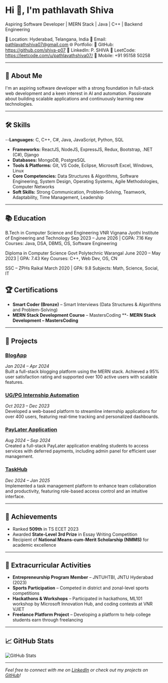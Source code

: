 #   Hi 👋, I'm pathlavath Shiva 
Aspiring Software Developer | MERN Stack | Java | C++ | Backend Engineering

📍 Location: Hyderabad, Telangana, India
📧 Email: pathlavathshiva07@gmail.com
🌐 Portfolio: 
🔗 GitHub: https://github.com/shiva-p07
💼 LinkedIn: P. SHIVA
🧠 LeetCode: https://leetcode.com/u/pathlavathshiva07/
📱 Mobile: +91 95158 50258

---

## 🧠 About Me

I'm an aspiring software developer with a strong foundation in full-stack web development and a keen interest in AI and automation. Passionate about building scalable applications and continuously learning new technologies.

---

## 🛠️ Skills

--**Languages:** C, C++, C#, Java, JavaScript, Python, SQL  
- **Frameworks:** ReactJS, NodeJS, ExpressJS, Redux, Bootstrap, .NET (C#), Django  
- **Databases:** MongoDB, PostgreSQL  
- **Tools & Platforms:** Git, VS Code, Eclipse, Microsoft Excel, Windows, Linux  
- **Core Competencies:** Data Structures & Algorithms, Software Engineering, System Design, Operating Systems, Agile Methodologies, Computer Networks  
- **Soft Skills:** Strong Communication, Problem-Solving, Teamwork, Adaptability, Time Management, Leadership

---

## 📚 Education


B.Tech in Computer Science and Engineering
VNR Vignana Jyothi Institute of Engineering and Technology
Sep 2023 – June 2026 | CGPA: 7.16
Key Courses: Java, DSA, DBMS, OS, Software Engineering

Diploma in Computer Science
Govt Polytechnic Warangal
June 2020 – May 2023 | GPA: 7.43
Key Courses: C++, Web Dev, OS, CN

SSC – ZPHs Raikal
March 2020 | GPA: 9.8
Subjects: Math, Science, Social, IT

## 🏆 Certifications

- **Smart Coder (Bronze)** – Smart Interviews (Data Structures & Algorithms and Problem-Solving)  
- **MERN Stack Development Course** – MastersCoding
**- **MERN Stack Development – MastersCoding**

---

## 💼 Projects

### [BlogApp](https://github.com/yourusername/blogapp)  
*Jan 2024 – Apr 2024*  
Built a full-stack blogging platform using the MERN stack. Achieved a 95% user satisfaction rating and supported over 100 active users with scalable features.

### [UG/PG Internship Automation](https://github.com/yourusername/internship-automation)  
*Oct 2023 – Dec 2023*  
Developed a web-based platform to streamline internship applications for over 400 users, featuring real-time tracking and personalized dashboards.

### [PayLater Application](https://github.com/yourusername/paylater-app)  
*Aug 2024 – Sep 2024*  
Created a full-stack PayLater application enabling students to access services with deferred payments, including admin panel for efficient user management.

### [TaskHub](https://github.com/yourusername/taskhub)  
*Dec 2024 – Jan 2025*  
Implemented a task management platform to enhance team collaboration and productivity, featuring role-based access control and an intuitive interface.

---

## 🏅 Achievements

- Ranked **509th** in TS ECET 2023  
- Awarded **State-Level 3rd Prize** in Essay Writing Competition  
- Recipient of **National Means-cum-Merit Scholarship (NMMS)** for academic excellence

---

## 🎯 Extracurricular Activities

- **Entrepreneurship Program Member** – JNTUHTBI, JNTU Hyderabad (2023)  
- **Sports Participation** – Competed in district and zonal-level sports competitions  
- **Hackathons & Workshops** – Participated in hackathons, ML101 workshop by Microsoft Innovation Hub, and coding contests at VNR VJIET  
- **Freelance Platform Project** – Developing a platform to help college students earn through freelancing

---

## 📈 GitHub Stats

![GitHub Stats](https://github-readme-stats.vercel.app/api?username=yourusername&show_icons=true&theme=radical)

---

*Feel free to connect with me on [LinkedIn](https://www.linkedin.com/in/pathlavathshiva) or check out my projects on [GitHub](https://github.com/yourusername)!*
